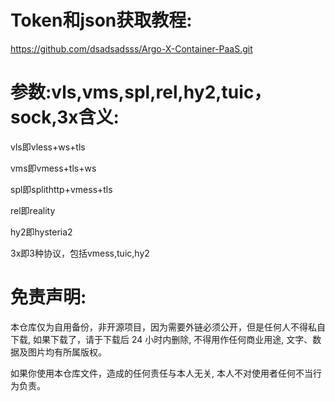 # Token和json获取教程:

https://github.com/dsadsadsss/Argo-X-Container-PaaS.git

# 参数:vls,vms,spl,rel,hy2,tuic，sock,3x含义:

vls即vless+ws+tls

vms即vmess+tls+ws

spl即splithttp+vmess+tls

rel即reality

hy2即hysteria2

3x即3种协议，包括vmess,tuic,hy2

# 免责声明:

本仓库仅为自用备份，非开源项目，因为需要外链必须公开，但是任何人不得私自下载, 如果下载了，请于下载后 24 小时内删除, 不得用作任何商业用途, 文字、数据及图片均有所属版权。 

如果你使用本仓库文件，造成的任何责任与本人无关, 本人不对使用者任何不当行为负责。
